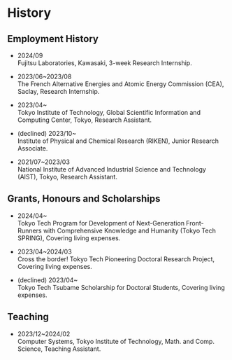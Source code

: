 # History

## Employment History

- 2024/09  
  Fujitsu Laboratories, Kawasaki, 3-week Research Internship.

- 2023/06~2023/08  
  The French Alternative Energies and Atomic Energy Commission (CEA), Saclay, Research Internship.

- 2023/04~  
  Tokyo Institute of Technology, Global Scientific Information and Computing Center, Tokyo, Research Assistant.

- (declined) 2023/10~  
  Institute of Physical and Chemical Research (RIKEN), Junior Research Associate.

- 2021/07~2023/03  
  National Institute of Advanced Industrial Science and Technology (AIST), Tokyo, Research Assistant.


## Grants, Honours and Scholarships
- 2024/04~  
  Tokyo Tech Program for Development of Next-Generation Front-Runners with Comprehensive Knowledge and Humanity (Tokyo Tech SPRING), Covering living expenses.

- 2023/04~2024/03  
  Cross the border! Tokyo Tech Pioneering Doctoral Research Project, Covering living expenses.

- (declined) 2023/04~  
  Tokyo Tech Tsubame Scholarship for Doctoral Students, Covering living expenses.


## Teaching

- 2023/12~2024/02  
  Computer Systems, Tokyo Institute of Technology, Math. and Comp. Science, Teaching Assistant.
